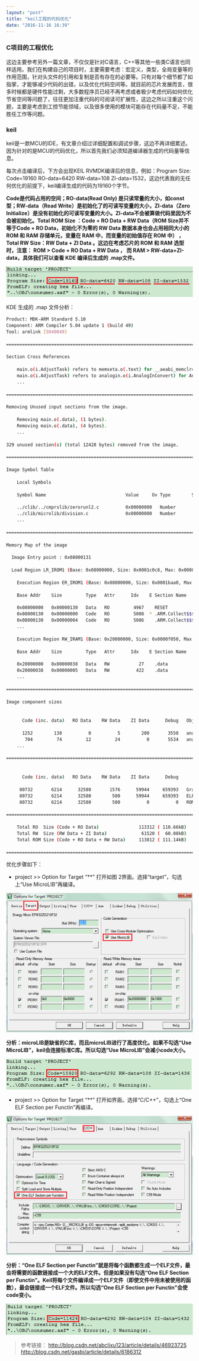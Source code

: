 ```yaml
---
layout: "post"
title: "keil工程的代码优化"
date: "2016-11-16 16:39"
---
```



### C项目的工程优化

这边主要参考另外一篇文章，不仅仅是针对C语言，C++等其他一些类C语言也同样适用。我们在构建自己的项目时，主要需要考虑：宏定义，类型，全局变量等的作用范围，针对头文件的引用和复制是否有存在的必要等。只有对每个细节都了如指掌，才能够减少代码的出错，以及优化代码空间等。就目前的芯片发展而言，很多时候都是硬件性能过剩，大多数程序员已经不再考虑或者极少考虑代码如何优化节省空间等问题了，往往更加注重代码的可阅读可扩展性，这边之所以注重这个问题，主要是考虑到工控节能领域，以及很多使用的模块可能存在代码量不足，不能胜任工作等问题。


### keil

keil是一款MCU的IDE，有文章介绍过详细配置和调试步骤，这边不再详细累述。因为针对的是MCU的代码优化，所以首先我们必须知道编译器生成的代码量等信息。

每次点击编译后，下方会出现KEIL RVMDK编译后的信息，例如：Program Size: Code=19160 RO-data=6420 RW-data=108 ZI-data=1532，这边代表我的无任何优化的前提下，keil编译生成的代码为19160个字节。

**Code是代码占用的空间；RO-data(Read Only) 是只读常量的大小，如const型；RW-data（Read Write）是初始化了的可读写变量的大小，ZI-data（Zero Initialize）是没有初始化的可读写变量的大小。ZI-data不会被算做代码里因为不会被初始化。Total ROM Size ：Code + RO Data + RW Data（ROM Size并不等于Code + RO Data，初始化不为零的 RW Data 数据本身也会占用相同大小的 ROM 和 RAM 存储单元，变量在 RAM 中，而变量的初始值存在 ROM 中） ，Total RW  Size：RW Data + ZI Data 。这边在考虑芯片的 ROM 和 RAM 选型时，注意： ROM > Code + RO Data + RW Data  ， 而 RAM > RW-data+ZI-data，具体我们可以查看 KDE 编译后生成的 .map文件。**

![](https://raw.githubusercontent.com/noparkinghere/noparkinghere.github.io/master/img/2016-11-16-keil%E5%B7%A5%E7%A8%8B%E7%9A%84%E4%BB%A3%E7%A0%81%E4%BC%98%E5%8C%96/1.png)

<!-- more -->



KDE 生成的 .map 文件分析：

```sh
Product: MDK-ARM Standard 5.10
Component: ARM Compiler 5.04 update 1 (build 49)
Tool: armlink [5040049]

==============================================================================

Section Cross References

    main.o(i.AdjustTask) refers to memseta.o(.text) for __aeabi_memclr4
    main.o(i.AdjustTask) refers to analogin.o(i.AnalogInConvert) for AnalogInConvert
	...
	
==============================================================================

Removing Unused input sections from the image.

    Removing main.o(.data), (1 bytes).
    Removing main.o(.data), (4 bytes).
	...

329 unused section(s) (total 12428 bytes) removed from the image.

==============================================================================

Image Symbol Table

    Local Symbols

    Symbol Name                              Value     Ov Type        Size  Object(Section)

    ../clib/../cmprslib/zerorunl2.c          0x00000000   Number         0  __dczerorl2.o ABSOLUTE
    ../clib/microlib/division.c              0x00000000   Number         0  uldiv.o ABSOLUTE
	...
	
==============================================================================

Memory Map of the image

  Image Entry point : 0x08000131

  Load Region LR_IROM1 (Base: 0x08000000, Size: 0x0001c0c8, Max: 0x00080000, ABSOLUTE, COMPRESSED[0x0001bc94])

    Execution Region ER_IROM1 (Base: 0x08000000, Size: 0x0001baa0, Max: 0x00080000, ABSOLUTE)

    Base Addr    Size         Type   Attr      Idx    E Section Name        Object

    0x08000000   0x00000130   Data   RO         4967    RESET               startup_stm32f10x_hd.o
    0x08000130   0x00000000   Code   RO         5008  * .ARM.Collect$$$$00000000  mc_w.l(entry.o)
    0x08000130   0x00000004   Code   RO         5086    .ARM.Collect$$$$00000001  mc_w.l(entry2.o)
	...
	
    Execution Region RW_IRAM1 (Base: 0x20000000, Size: 0x0000f050, Max: 0x00010000, ABSOLUTE, COMPRESSED[0x000001f4])

    Base Addr    Size         Type   Attr      Idx    E Section Name        Object

    0x20000000   0x00000038   Data   RW           27    .data               main.o
    0x20000038   0x00000005   Data   RW          422    .data               analogin.o
	...
	
==============================================================================

Image component sizes


      Code (inc. data)   RO Data    RW Data    ZI Data      Debug   Object Name

      1252        138          0          5        200       3550   analogin.o
       704         74         12         24          0       5534   analogout.o
	...

==============================================================================


      Code (inc. data)   RO Data    RW Data    ZI Data      Debug   

     80732       6214      32580       1576      59944     659393   Grand Totals
     80732       6214      32580        500      59944     659393   ELF Image Totals (compressed)
     80732       6214      32580        500          0          0   ROM Totals

==============================================================================

    Total RO  Size (Code + RO Data)               113312 ( 110.66kB)
    Total RW  Size (RW Data + ZI Data)             61520 (  60.08kB)
    Total ROM Size (Code + RO Data + RW Data)     113812 ( 111.14kB)

==============================================================================


```




优化步骤如下：

- project >> Option for Target “**” 打开如图 2界面。选择“target”，勾选上“Use MicroLIB”再编译。

![](https://raw.githubusercontent.com/noparkinghere/noparkinghere.github.io/master/img/2016-11-16-keil%E5%B7%A5%E7%A8%8B%E7%9A%84%E4%BB%A3%E7%A0%81%E4%BC%98%E5%8C%96/2.png)

**分析：microLIB是缺省的C库，而且microLIB进行了高度优化。如果不勾选“Use MicroLIB”，keil会连接标准C库。所以勾选“Use MicroLIB”会减小code大小。**

![](https://raw.githubusercontent.com/noparkinghere/noparkinghere.github.io/master/img/2016-11-16-keil%E5%B7%A5%E7%A8%8B%E7%9A%84%E4%BB%A3%E7%A0%81%E4%BC%98%E5%8C%96/3.png)

- project >> Option for Target “**” 打开如界面。选择“C/C++”，勾选上“One ELF Section per Functin”再编译。

![](https://raw.githubusercontent.com/noparkinghere/noparkinghere.github.io/master/img/2016-11-16-keil%E5%B7%A5%E7%A8%8B%E7%9A%84%E4%BB%A3%E7%A0%81%E4%BC%98%E5%8C%96/4.png)

**分析：“One ELF Section per Functin”就是将每个函数都生成一个ELF文件，最会将需要的函数链接成一个大的ELF文件。但是如果没有勾选“One ELF Section per Functin”。Keil将每个文件编译成一个ELF文件（即使文件中用未被使用的函数），最会链接成一个ELF文件。所以勾选“One ELF Section per Functin”会使code变小。**

![](https://raw.githubusercontent.com/noparkinghere/noparkinghere.github.io/master/img/2016-11-16-keil%E5%B7%A5%E7%A8%8B%E7%9A%84%E4%BB%A3%E7%A0%81%E4%BC%98%E5%8C%96/5.png)



> 参考链接：
> http://blog.csdn.net/abclixu123/article/details/46923725
> http://blog.csdn.net/gasbi/article/details/6186312
